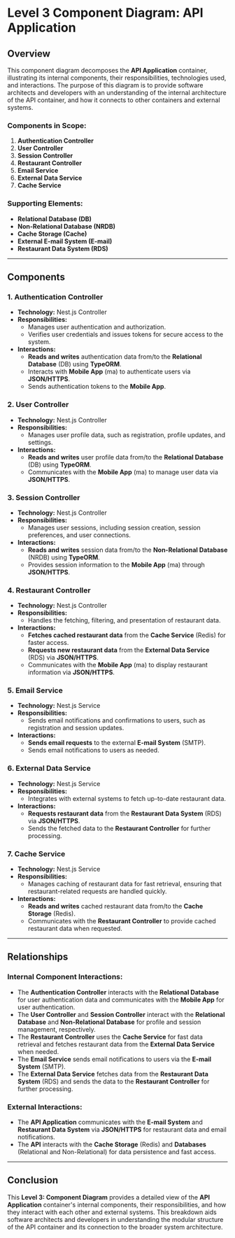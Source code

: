 # Level 3 Component Diagram: API Application

## Overview

This component diagram decomposes the **API Application** container, illustrating its internal components, their responsibilities, technologies used, and interactions. The purpose of this diagram is to provide software architects and developers with an understanding of the internal architecture of the API container, and how it connects to other containers and external systems.

### Components in Scope:
1. **Authentication Controller**
2. **User Controller**
3. **Session Controller**
4. **Restaurant Controller**
5. **Email Service**
6. **External Data Service**
7. **Cache Service**

### Supporting Elements:
- **Relational Database (DB)**
- **Non-Relational Database (NRDB)**
- **Cache Storage (Cache)**
- **External E-mail System (E-mail)**
- **Restaurant Data System (RDS)**
  
---

## Components

### 1. **Authentication Controller**
   - **Technology:** Nest.js Controller
   - **Responsibilities:**
     - Manages user authentication and authorization.
     - Verifies user credentials and issues tokens for secure access to the system.
   - **Interactions:**
     - **Reads and writes** authentication data from/to the **Relational Database** (DB) using **TypeORM**.
     - Interacts with **Mobile App** (ma) to authenticate users via **JSON/HTTPS**.
     - Sends authentication tokens to the **Mobile App**.

### 2. **User Controller**
   - **Technology:** Nest.js Controller
   - **Responsibilities:**
     - Manages user profile data, such as registration, profile updates, and settings.
   - **Interactions:**
     - **Reads and writes** user profile data from/to the **Relational Database** (DB) using **TypeORM**.
     - Communicates with the **Mobile App** (ma) to manage user data via **JSON/HTTPS**.

### 3. **Session Controller**
   - **Technology:** Nest.js Controller
   - **Responsibilities:**
     - Manages user sessions, including session creation, session preferences, and user connections.
   - **Interactions:**
     - **Reads and writes** session data from/to the **Non-Relational Database** (NRDB) using **TypeORM**.
     - Provides session information to the **Mobile App** (ma) through **JSON/HTTPS**.

### 4. **Restaurant Controller**
   - **Technology:** Nest.js Controller
   - **Responsibilities:**
     - Handles the fetching, filtering, and presentation of restaurant data.
   - **Interactions:**
     - **Fetches cached restaurant data** from the **Cache Service** (Redis) for faster access.
     - **Requests new restaurant data** from the **External Data Service** (RDS) via **JSON/HTTPS**.
     - Communicates with the **Mobile App** (ma) to display restaurant information via **JSON/HTTPS**.

### 5. **Email Service**
   - **Technology:** Nest.js Service
   - **Responsibilities:**
     - Sends email notifications and confirmations to users, such as registration and session updates.
   - **Interactions:**
     - **Sends email requests** to the external **E-mail System** (SMTP).
     - Sends email notifications to users as needed.

### 6. **External Data Service**
   - **Technology:** Nest.js Service
   - **Responsibilities:**
     - Integrates with external systems to fetch up-to-date restaurant data.
   - **Interactions:**
     - **Requests restaurant data** from the **Restaurant Data System** (RDS) via **JSON/HTTPS**.
     - Sends the fetched data to the **Restaurant Controller** for further processing.

### 7. **Cache Service**
   - **Technology:** Nest.js Service
   - **Responsibilities:**
     - Manages caching of restaurant data for fast retrieval, ensuring that restaurant-related requests are handled quickly.
   - **Interactions:**
     - **Reads and writes** cached restaurant data from/to the **Cache Storage** (Redis).
     - Communicates with the **Restaurant Controller** to provide cached restaurant data when requested.

---

## Relationships

### Internal Component Interactions:
- The **Authentication Controller** interacts with the **Relational Database** for user authentication data and communicates with the **Mobile App** for user authentication.
- The **User Controller** and **Session Controller** interact with the **Relational Database** and **Non-Relational Database** for profile and session management, respectively.
- The **Restaurant Controller** uses the **Cache Service** for fast data retrieval and fetches restaurant data from the **External Data Service** when needed.
- The **Email Service** sends email notifications to users via the **E-mail System** (SMTP).
- The **External Data Service** fetches data from the **Restaurant Data System** (RDS) and sends the data to the **Restaurant Controller** for further processing.

### External Interactions:
- The **API Application** communicates with the **E-mail System** and **Restaurant Data System** via **JSON/HTTPS** for restaurant data and email notifications.
- The **API** interacts with the **Cache Storage** (Redis) and **Databases** (Relational and Non-Relational) for data persistence and fast access.

---

## Conclusion

This **Level 3: Component Diagram** provides a detailed view of the **API Application** container's internal components, their responsibilities, and how they interact with each other and external systems. This breakdown aids software architects and developers in understanding the modular structure of the API container and its connection to the broader system architecture.

